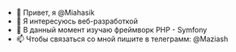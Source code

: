 - 👋 Привет, я @Miahasik
- 👀 Я интересуюсь веб-разработкой
- 🌱 В данный момент изучаю фреймворк PHP - Symfony
- 📫 Чтобы связаться со мной пишите в телеграмм: @Maziash

<!---
Miahasik/Miahasik is a ✨ special ✨ repository because its `README.md` (this file) appears on your GitHub profile.
You can click the Preview link to take a look at your changes.
--->
